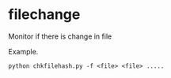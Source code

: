 # filechange
Monitor if there is change in file

Example.
~~~~
python chkfilehash.py -f <file> <file> .....
~~~~
